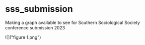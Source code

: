 # sss_submission
Making a graph available to see for Southern Sociological Society conference submission 2023

![]("figure 1.png")
